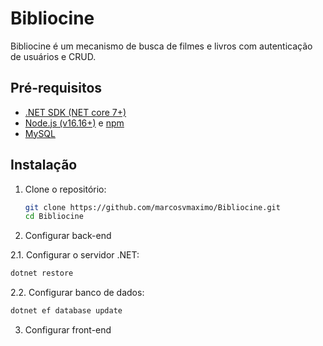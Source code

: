 # Bibliocine

Bibliocine é um mecanismo de busca de filmes e livros com autenticação de usuários e CRUD.

## Pré-requisitos

- [.NET SDK (NET core 7+)](https://dotnet.microsoft.com/download)
- [Node.js (v16.16+)](https://nodejs.org/) e [npm](https://www.npmjs.com/)
- [MySQL]()

## Instalação

1. Clone o repositório:

   ```bash
   git clone https://github.com/marcosvmaximo/Bibliocine.git
   cd Bibliocine

2. Configurar back-end

2.1. Configurar o servidor .NET:

   ```bash
   dotnet restore
   ```
   
2.2. Configurar banco de dados:
   
   ```bash
   dotnet ef database update
   ```

3. Configurar front-end
